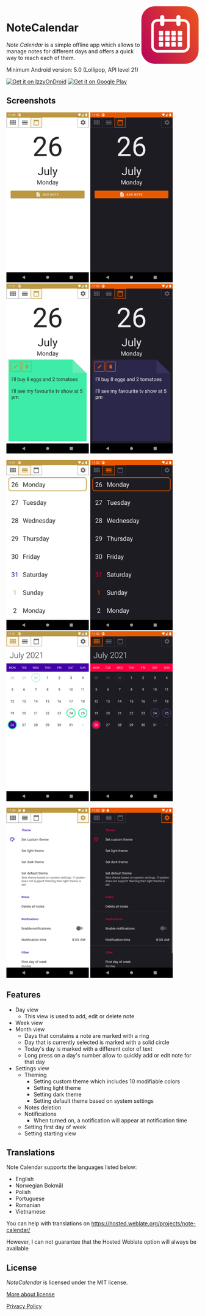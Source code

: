 <img src="./assets/icon.png" align="right" width="150px">
<h1>NoteCalendar</h1>

*Note Calendar* is a simple offline app which allows to manage notes for different days and offers a
quick way to reach each of them.

Minimum Android version: 5.0 (Lollipop, API level 21)

[<img alt="Get it on IzzyOnDroid" height="80" src="https://gitlab.com/IzzyOnDroid/repo/-/raw/master/assets/IzzyOnDroid.png">](https://apt.izzysoft.de/fdroid/index/apk/com.sztorm.notecalendar)
[<img alt="Get it on Google Play" height="80" src="https://play.google.com/intl/en_us/badges/images/generic/en_badge_web_generic.png">](https://play.google.com/store/apps/details?id=com.sztorm.notecalendar)

## Screenshots

<img src="assets/pic-01.png" alt="note calendar picture 1" width=216 height=444> <img src="assets/pic-02.png" alt="note calendar picture 2" width=216 height=444> <img src="assets/pic-03.png" alt="note calendar picture 3" width=216 height=444> <img src="assets/pic-04.png" alt="note calendar picture 4" width=216 height=444>

<img src="assets/pic-05.png" alt="note calendar picture 5" width=216 height=444> <img src="assets/pic-06.png" alt="note calendar picture 6" width=216 height=444> <img src="assets/pic-07.png" alt="note calendar picture 7" width=216 height=444> <img src="assets/pic-08.png" alt="note calendar picture 8" width=216 height=444>

<img src="assets/pic-09.png" alt="note calendar picture 9" width=216 height=444> <img src="assets/pic-10.png" alt="note calendar picture 10" width=216 height=444>

## Features

* Day view
  * This view is used to add, edit or delete note
* Week view
* Month view
  * Days that constains a note are marked with a ring
  * Day that is currently selected is marked with a solid circle
  * Today's day is marked with a different color of text
  * Long press on a day's number allow to quickly add or edit note for that day
* Settings view
  * Theming
    * Setting custom theme which includes 10 modifiable colors
    * Setting light theme
    * Setting dark theme
    * Setting default theme based on system settings
  * Notes deletion
  * Notifications
    * When turned on, a notification will appear at notification time
  * Setting first day of week
  * Setting starting view

## Translations

Note Calendar supports the languages listed below:
* English
* Norwegian Bokmål
* Polish
* Portuguese
* Romanian
* Vietnamese

You can help with translations on https://hosted.weblate.org/projects/note-calendar/

However, I can not guarantee that the Hosted Weblate option will always be available

## License

*NoteCalendar* is licensed under the MIT license.

[More about license](LICENSE)

[Privacy Policy](PRIVACY-POLICY.md)